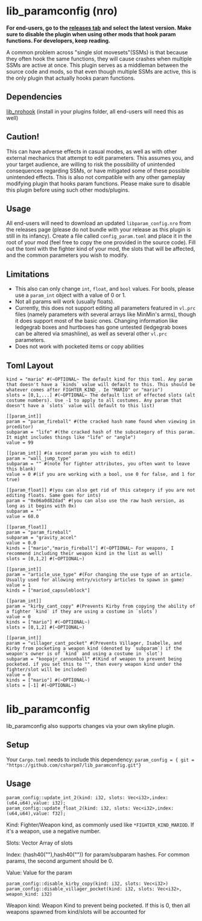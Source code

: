 # lib_paramconfig (nro)

**For end-users, go to the [releases tab](https://github.com/CSharpM7/lib_paramconfig/releases) and select the latest version. Make sure to disable the plugin when using other mods that hook param functions. For developers, keep reading.**

A common problem across "single slot movesets"(SSMs) is that because they often hook the same functions, they will cause crashes when multiple SSMs are active at once. This plugin serves as a middleman between the source code and mods, so that even though multiple SSMs are active, this is the only plugin that actually hooks param functions.

## Dependencies
[lib_nrohook](https://github.com/ultimate-research/nro-hook-plugin/releases) (install in your plugins folder, all end-users will need this as well)

## Caution!
This can have adverse effects in casual modes, as well as with other external mechanics that attempt to edit parameters. This assumes you, and your target audience, are willing to risk the possibility of unintended consequences regarding SSMs, or have mitigated some of these possible unintended effects. This is also not compatible with any other gameplay modifying plugin that hooks param functions. Please make sure to disable this plugin before using such other mods/plugins.

## Usage
All end-users will need to download an updated `libparam_config.nro` from the releases page (please do not bundle with your release as this plugin is still in its infancy). Create a file called `config_param.toml` and place it in the root of your mod (feel free to copy the one provided in the source code). Fill out the toml with the fighter kind of your mod, the slots that will be affected, and the common parameters you wish to modify.

## Limitations
- This also can only change `int`, `float`, and `bool` values. For bools, please use a `param_int` object with a value of 0 or 1.
- Not all params will work (usually floats).
- Currently, this does not support editing all parameters featured in `vl.prc` files (namely parameters with several arrays like MinMin's arms), though it does support most of the basic ones. Changing information like ledgegrab boxes and hurtboxes has gone untested (ledgegrab boxes can be altered via smashline), as well as several other `vl.prc` parameters.
- Does not work with pocketed items or copy abilities

## Toml Layout

```
kind = "mario" #(~OPTIONAL~ The default kind for this toml. Any param that doesn't have a `kinds` value will default to this. This should be whatever comes after FIGHTER_KIND_. Ie "MARIO" or "mario")
slots = [0,1,...] #(~OPTIONAL~ The default list of effected slots (alt costume numbers). Use -1 to apply to all costumes. Any param that doesn't have a `slots` value will default to this list)

[[param_int]]
param = "param_fireball" #(the cracked hash name found when viewing in prceditor)
subparam = "life" #(the cracked hash of the subcategory of this param. It might includes things like "life" or "angle")
value = 99 

[[param_int]] #(a second param you wish to edit)
param = "wall_jump_type" 
subparam = "" #(note for fighter attributes, you often want to leave this blank)
value = 0 #(if you are working with a bool, use 0 for false, and 1 for true)

[[param_float]] #(you can also get rid of this category if you are not editing floats. Same goes for ints)
param = "0x06a0d82dad" #(you can also use the raw hash version, as long as it begins with 0x)
subparam = ""
value = 60.0

[[param_float]]
param = "param_fireball"
subparam = "gravity_accel"
value = 0.0
kinds = ["mario","mario_fireball"] #(~OPTIONAL~ For weapons, I recommend including their weapon kind in the list as well)
slots = [0,1,2] #(~OPTIONAL~)

[[param_int]]
param = "article_use_type" #(For changing the use type of an article. Usually used for allowing entry/victory articles to spawn in game)
value = 1
kinds = ["mariod_capsuleblock"]

[[param_int]]
param = "kirby_cant_copy" #(Prevents Kirby from copying the ability of a fighter `kind` if they are using a costume in `slots`)
value = 0
kinds = ["mario"] #(~OPTIONAL~)
slots = [0,1,2] #(~OPTIONAL~)

[[param_int]]
param = "villager_cant_pocket" #(Prevents Villager, Isabelle, and Kirby from pocketing a weapon kind (denoted by `subparam`) if the weapon's owner is of `kind` and using a costume in `slot`)
subparam = "koopajr_cannonball" #(Kind of weapon to prevent being pocketed. if you set this to "", then every weapon kind under the fighter/slot will be included)
value = 0
kinds = ["mario"] #(~OPTIONAL~)
slots = [-1] #(~OPTIONAL~)
```

# lib_paramconfig

lib_paramconfig also supports changes via your own skyline plugin.

## Setup
Your `Cargo.toml` needs to include this dependency:
`param_config = { git = "https://github.com/csharpm7/lib_paramconfig.git"}`

## Usage
```
param_config::update_int_2(kind: i32, slots: Vec<i32>,index: (u64,u64),value: i32);
param_config::update_float_2(kind: i32, slots: Vec<i32>,index: (u64,u64),value: f32);
```
Kind: Fighter/Weapon kind, as commonly used like `*FIGHTER_KIND_MARIOD`. If it's a weapon, use a negative number.

Slots: Vector Array of slots

Index: (hash40(""),hash40("")) for param/subparam hashes. For common params, the second argument should be 0.

Value: Value for the param

```
param_config::disable_kirby_copy(kind: i32, slots: Vec<i32>)
param_config::disable_villager_pocket(kind: i32, slots: Vec<i32>, weapon_kind: i32)
```

Weapon kind: Weapon Kind to prevent being pocketed. If this is 0, then all weapons spawned from kind/slots will be accounted for